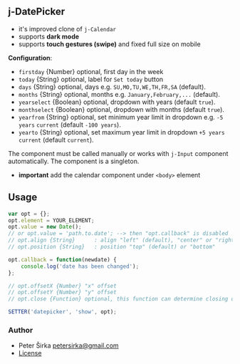 ## j-DatePicker

- it's improved clone of `j-Calendar`
- supports __dark mode__
- supports __touch gestures (swipe)__ and fixed full size on mobile

__Configuration__:

- `firstday` {Number} optional, first day in the week
- `today` {String} optional, label for `Set today` button
- `days` {String} optional, days e.g. `SU,MO,TU,WE,TH,FR,SA` (default).
- `months` {String} optional, months e.g. `January,February,...` (default).
- `yearselect` {Boolean} optional, dropdown with years (default `true`).
- `monthselect` {Boolean} optional, dropdown with months (default `true`).
- `yearfrom` {String} optional, set minimum year limit in dropdown e.g. `-5 years` `current`  (default `-100 years`).
- `yearto` {String} optional, set maximum year limit in dropdown  `+5 years` `current` (default `current`).

The component must be called manually or works with `j-Input` component automatically. The component is a singleton.

- __important__ add the calendar component under `<body>` element

## Usage

```javascript
var opt = {};
opt.element = YOUR_ELEMENT;
opt.value = new Date();
// or opt.value = 'path.to.date'; --> then "opt.callback" is disabled
// opt.align {String}      : align "left" (default), "center" or "right"
// opt.position {String}   : position "top" (default) or "bottom"

opt.callback = function(newdate) {
	console.log('date has been changed');
};

// opt.offsetX {Number} "x" offset
// opt.offsetY {Number} "y" offset
// opt.close {Function} optional, this function can determine closing of DatePicker

SETTER('datepicker', 'show', opt);
```

### Author

- Peter Širka <petersirka@gmail.com>
- [License](https://www.totaljs.com/license/)
